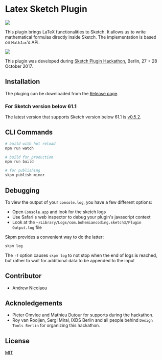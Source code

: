 # Latex Sketch Plugin

[![](https://img.shields.io/github/downloads/heytitle/latex-sketch-plugin/total)](https://github.com/heytitle/latex-sketch-plugin/releases/tag/v7.0.0)

This plugin brings LaTeX functionalities to Sketch. It allows us to write mathematical formulas directly inside Sketch.
The implementation is based on `MathJax`'s API.

![](https://i.imgur.com/yPD2n7m.gif)

This plugin was developed  during [Sketch Plugin Hackathon](https://designtoolsberlin.com/), Berlin, 27 + 28 October 2017.

## Installation

The pluging can be downloaded from the [Release page](https://github.com/heytitle/latex-sketch-plugin/releases). 

### For Sketch version below 61.1

The latest version that supports Sketch version below 61.1 is [v0.5.2](https://github.com/heytitle/latex-sketch-plugin/releases/tag/v5.2.0).

## CLI Commands

``` bash
# build with hot reload
npm run watch

# build for production
npm run build

# for publishing
skpm publish minor
```


## Debugging

To view the output of your `console.log`, you have a few different options:
* Open `Console.app` and look for the sketch logs
* Use Safari's web inspector to debug your plugin's javascript context
* Look at the `~/Library/Logs/com.bohemiancoding.sketch3/Plugin Output.log` file

Skpm provides a convenient way to do the latter:

```bash
skpm log
```

The `-f` option causes `skpm log` to not stop when the end of logs is reached, but rather to wait for additional data to be appended to the input


## Contributor
- Andrew Nicolaou

## Acknoledgements
- Pieter Omvlee and Mathieu Dutour for supports during the hackathon.
- Roy van Rooijen, Sergi Miral, IXDS Berlin and all people behind `Design Tools Berlin` for organizing this hackathon.

## License

[MIT](https://tldrlegal.com/license/mit-license)

